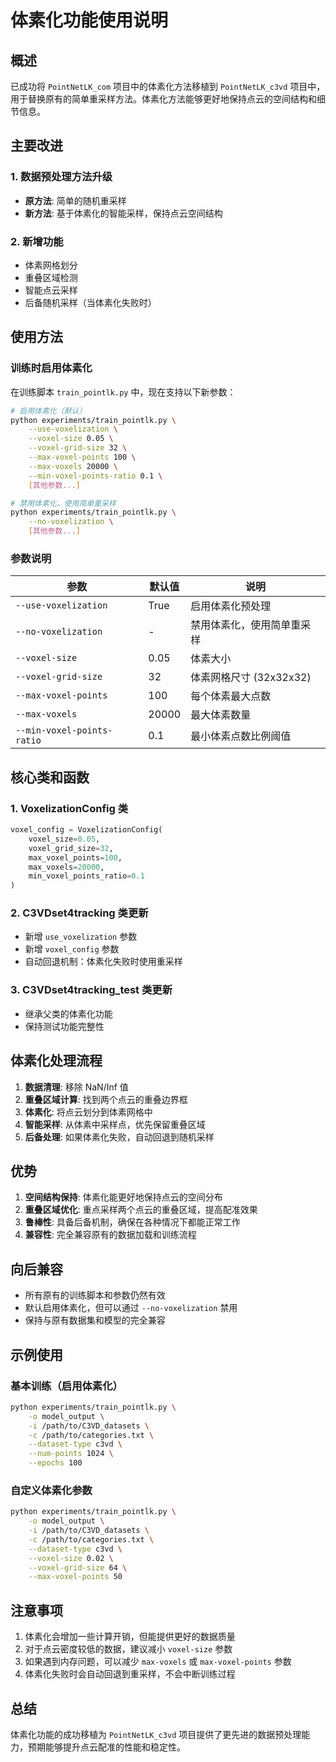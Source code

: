 # 体素化功能使用说明

## 概述

已成功将 `PointNetLK_com` 项目中的体素化方法移植到 `PointNetLK_c3vd` 项目中，用于替换原有的简单重采样方法。体素化方法能够更好地保持点云的空间结构和细节信息。

## 主要改进

### 1. 数据预处理方法升级
- **原方法**: 简单的随机重采样
- **新方法**: 基于体素化的智能采样，保持点云空间结构

### 2. 新增功能
- 体素网格划分
- 重叠区域检测
- 智能点云采样
- 后备随机采样（当体素化失败时）

## 使用方法

### 训练时启用体素化

在训练脚本 `train_pointlk.py` 中，现在支持以下新参数：

```bash
# 启用体素化（默认）
python experiments/train_pointlk.py \
    --use-voxelization \
    --voxel-size 0.05 \
    --voxel-grid-size 32 \
    --max-voxel-points 100 \
    --max-voxels 20000 \
    --min-voxel-points-ratio 0.1 \
    [其他参数...]

# 禁用体素化，使用简单重采样
python experiments/train_pointlk.py \
    --no-voxelization \
    [其他参数...]
```

### 参数说明

| 参数 | 默认值 | 说明 |
|------|-------|------|
| `--use-voxelization` | True | 启用体素化预处理 |
| `--no-voxelization` | - | 禁用体素化，使用简单重采样 |
| `--voxel-size` | 0.05 | 体素大小 |
| `--voxel-grid-size` | 32 | 体素网格尺寸 (32x32x32) |
| `--max-voxel-points` | 100 | 每个体素最大点数 |
| `--max-voxels` | 20000 | 最大体素数量 |
| `--min-voxel-points-ratio` | 0.1 | 最小体素点数比例阈值 |

## 核心类和函数

### 1. VoxelizationConfig 类
```python
voxel_config = VoxelizationConfig(
    voxel_size=0.05,
    voxel_grid_size=32,
    max_voxel_points=100,
    max_voxels=20000,
    min_voxel_points_ratio=0.1
)
```

### 2. C3VDset4tracking 类更新
- 新增 `use_voxelization` 参数
- 新增 `voxel_config` 参数
- 自动回退机制：体素化失败时使用重采样

### 3. C3VDset4tracking_test 类更新
- 继承父类的体素化功能
- 保持测试功能完整性

## 体素化处理流程

1. **数据清理**: 移除 NaN/Inf 值
2. **重叠区域计算**: 找到两个点云的重叠边界框
3. **体素化**: 将点云划分到体素网格中
4. **智能采样**: 从体素中采样点，优先保留重叠区域
5. **后备处理**: 如果体素化失败，自动回退到随机采样

## 优势

1. **空间结构保持**: 体素化能更好地保持点云的空间分布
2. **重叠区域优化**: 重点采样两个点云的重叠区域，提高配准效果
3. **鲁棒性**: 具备后备机制，确保在各种情况下都能正常工作
4. **兼容性**: 完全兼容原有的数据加载和训练流程

## 向后兼容

- 所有原有的训练脚本和参数仍然有效
- 默认启用体素化，但可以通过 `--no-voxelization` 禁用
- 保持与原有数据集和模型的完全兼容

## 示例使用

### 基本训练（启用体素化）
```bash
python experiments/train_pointlk.py \
    -o model_output \
    -i /path/to/C3VD_datasets \
    -c /path/to/categories.txt \
    --dataset-type c3vd \
    --num-points 1024 \
    --epochs 100
```

### 自定义体素化参数
```bash
python experiments/train_pointlk.py \
    -o model_output \
    -i /path/to/C3VD_datasets \
    -c /path/to/categories.txt \
    --dataset-type c3vd \
    --voxel-size 0.02 \
    --voxel-grid-size 64 \
    --max-voxel-points 50
```

## 注意事项

1. 体素化会增加一些计算开销，但能提供更好的数据质量
2. 对于点云密度较低的数据，建议减小 `voxel-size` 参数
3. 如果遇到内存问题，可以减少 `max-voxels` 或 `max-voxel-points` 参数
4. 体素化失败时会自动回退到重采样，不会中断训练过程

## 总结

体素化功能的成功移植为 `PointNetLK_c3vd` 项目提供了更先进的数据预处理能力，预期能够提升点云配准的性能和稳定性。 